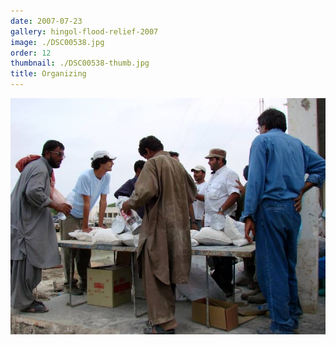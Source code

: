 ```yaml
---
date: 2007-07-23
gallery: hingol-flood-relief-2007
image: ./DSC00538.jpg
order: 12
thumbnail: ./DSC00538-thumb.jpg
title: Organizing
---
```


![Organizing](./DSC00538.jpg)